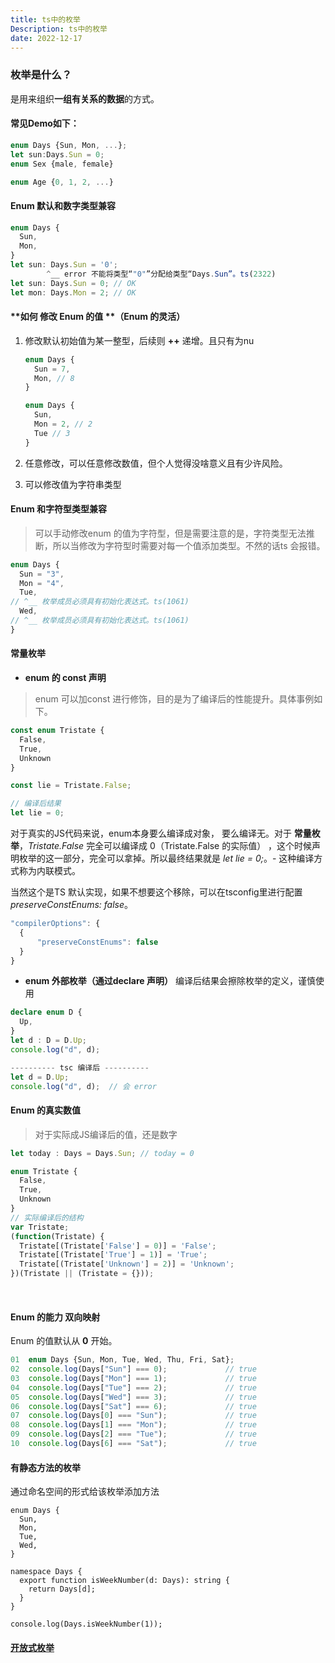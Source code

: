 ```yaml
---
title: ts中的枚举
Description: ts中的枚举
date: 2022-12-17
---
```




### 枚举是什么？

是用来组织**一组有关系的数据**的方式。



#### 常见Demo如下：

```js
enum Days {Sun, Mon, ...};
let sun:Days.Sun = 0;
enum Sex {male, female}

enum Age {0, 1, 2, ...}

```



#### **Enum** 默认和**数字类型**兼容

```ts
enum Days {
  Sun,
  Mon,
}
let sun: Days.Sun = '0';
		^__ error 不能将类型“"0"”分配给类型“Days.Sun”。ts(2322)
let sun: Days.Sun = 0; // OK 
let mon: Days.Mon = 2; // OK
```



#### **如何 修改 Enum 的值 **（Enum 的灵活）

1. 修改默认初始值为某一整型，后续则 **++** 递增。且只有为nu

   ```ts
   enum Days {
     Sun = 7,
     Mon, // 8 
   }
   
   enum Days {
     Sun,
     Mon = 2, // 2
     Tue // 3
   }
   ```

   

2. 任意修改，可以任意修改数值，但个人觉得没啥意义且有少许风险。

3. 可以修改值为字符串类型

   

#### **Enum** 和**字符型类型**兼容

> 可以手动修改enum 的值为字符型，但是需要注意的是，字符类型无法推断，所以当修改为字符型时需要对每一个值添加类型。不然的话ts 会报错。

```ts
enum Days {
  Sun = "3",
  Mon = "4",
  Tue, 
// ^__ 枚举成员必须具有初始化表达式。ts(1061)
  Wed,
// ^__ 枚举成员必须具有初始化表达式。ts(1061)
}
```



#### 常量枚举

- **enum 的 const 声明**

> enum 可以加const 进行修饰，目的是为了编译后的性能提升。具体事例如下。

```ts
const enum Tristate {
  False,
  True,
  Unknown
}

const lie = Tristate.False;

// 编译后结果
let lie = 0;
```

对于真实的JS代码来说，enum本身要么编译成对象， 要么编译无。对于 **常量枚举**，*Tristate.False* 完全可以编译成 0（Tristate.False 的实际值） ，这个时候声明枚举的这一部分，完全可以拿掉。所以最终结果就是 *let lie = 0;*。- 这种编译方式称为内联模式。

当然这个是TS 默认实现，如果不想要这个移除，可以在tsconfig里进行配置 *preserveConstEnums: false*。

```ts
"compilerOptions": {
  {
	  "preserveConstEnums": false
  }
}
```



- **enum 外部枚举（通过declare 声明）** 编译后结果会擦除枚举的定义，谨慎使用

```ts
declare enum D {
  Up,
}
let d : D = D.Up;
console.log("d", d);

---------- tsc 编译后 ----------
let d = D.Up;
console.log("d", d);  // 会 error
```



#### **Enum 的真实数值**

>  对于实际成JS编译后的值，还是数字

```js
let today : Days = Days.Sun; // today = 0

enum Tristate {
  False,
  True,
  Unknown
}
// 实际编译后的结构
var Tristate;
(function(Tristate) {
  Tristate[(Tristate['False'] = 0)] = 'False';
  Tristate[(Tristate['True'] = 1)] = 'True';
  Tristate[(Tristate['Unknown'] = 2)] = 'Unknown';
})(Tristate || (Tristate = {}));
```

​	

#### **Enum 的能力** 双向映射

Enum 的值默认从 **0** 开始。

```ts
01  enum Days {Sun, Mon, Tue, Wed, Thu, Fri, Sat};
02  console.log(Days["Sun"] === 0);             // true
03  console.log(Days["Mon"] === 1);             // true
04  console.log(Days["Tue"] === 2);             // true
05  console.log(Days["Wed"] === 3);             // true
06  console.log(Days["Sat"] === 6);             // true
07  console.log(Days[0] === "Sun");             // true
08  console.log(Days[1] === "Mon");             // true
09  console.log(Days[2] === "Tue");             // true
10  console.log(Days[6] === "Sat");             // true
```



#### 有静态方法的枚举

通过命名空间的形式给该枚举添加方法

```
enum Days {
  Sun,
  Mon,
  Tue,
  Wed,
}

namespace Days {
  export function isWeekNumber(d: Days): string {
    return Days[d];
  }
}

console.log(Days.isWeekNumber(1));
```



#### [开放式枚举](https://jkchao.github.io/typescript-book-chinese/typings/enums.html#%E5%BC%80%E6%94%BE%E5%BC%8F%E6%9E%9A%E4%B8%BE)

